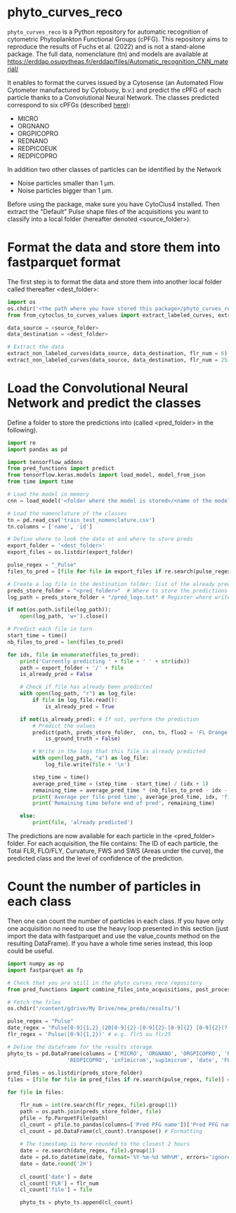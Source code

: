 # phyto_curves_reco

`phyto_curves_reco` is a Python repository for automatic recognition of cytometric Phytoplankton Functional Groups (cPFG).
This repository aims to reproduce the results of Fuchs et al. (2022) and is not a stand-alone package. 
The full data, nomenclature (tn) and models are available at https://erddap.osupytheas.fr/erddap/files/Automatic_recognition_CNN_material/

It enables to format the curves issued by a Cytosense (an Automated Flow Cytometer manufactured by Cytobuoy, b.v.) and predict the cPFG of each particle thanks to a Convolutional Neural Network.
The classes predicted correspond to six cPFGs (described [here](http://vocab.nerc.ac.uk/collection/F02/current/)):
- MICRO
- ORGNANO
- ORGPICOPRO
- REDNANO
- REDPICOEUK
- REDPICOPRO

In addition two other classes of particles can be identified by the Network
- Noise particles smaller than 1 μm.
- Noise particles bigger than 1 μm.

Before using the package, make sure you have CytoClus4 installed.
Then extract the "Default" Pulse shape files of the acquisitions you want to classify into a local folder (hereafter denoted <source_folder>).

# Format the data and store them into fastparquet format
The first step is to format the data and store them into another local folder called thereafter <dest_folder>:

```python
import os
os.chdir('<the path where you have stored this package>/phyto_curves_reco')
from from_cytoclus_to_curves_values import extract_labeled_curves, extract_non_labeled_curves

data_source = <source_folder>
data_destination = <dest_folder>

# Extract the data
extract_non_labeled_curves(data_source, data_destination, flr_num = 6) # FLR6 acquisitions
extract_non_labeled_curves(data_source, data_destination, flr_num = 25) # FLR25 acquisitions
```

# Load the Convolutional Neural Network and predict the classes

Define a folder to store the predictions into (called <pred_folder> in the following).

```python
import re
import pandas as pd

import tensorflow_addons
from pred_functions import predict
from tensorflow.keras.models import load_model, model_from_json
from time import time

# Load the model in memory
cnn = load_model('<folder where the model is stored>/<name of the model repository>')

# Load the nomenclature of the classes
tn = pd.read_csv('train_test_nomenclature.csv')
tn.columns = ['name', 'id']

# Define where to look the data at and where to store preds
export_folder = '<dest_folder>'
export_files = os.listdir(export_folder)

pulse_regex = "_Pulse"
files_to_pred = [file for file in export_files if re.search(pulse_regex, file)] # The files containing the data to predict

# Create a log file in the destination folder: list of the already predicted files
preds_store_folder = "<pred_folder>"  # Where to store the predictions
log_path = preds_store_folder + "/pred_logs.txt" # Register where write the already predicted files

if not(os.path.isfile(log_path)):
    open(log_path, 'w+').close()

# Predict each file in turn
start_time = time()
nb_files_to_pred = len(files_to_pred)

for idx, file in enumerate(files_to_pred):
    print('Currently predicting ' + file + ' ' + str(idx))
    path = export_folder + '/' + file
    is_already_pred = False

    # Check if file has already been predicted
    with open(log_path, "r") as log_file:
        if file in log_file.read():
            is_already_pred = True

    if not(is_already_pred): # If not, perform the prediction
        # Predict the values
        predict(path, preds_store_folder,  cnn, tn, fluo2 = 'FL Orange',\
            is_ground_truth = False)

        # Write in the logs that this file is already predicted
        with open(log_path, "a") as log_file:
            log_file.write(file + '\n')

        step_time = time()
        average_pred_time = (step_time - start_time) / (idx + 1)
        remaining_time = average_pred_time * (nb_files_to_pred - idx - 1)
        print('Average per file pred time', average_pred_time, idx, 'files already predicted')
        print('Remaining time before end of pred', remaining_time)

    else:
        print(file, 'already predicted')
```

The predictions are now available for each particle in the <pred_folder> folder.
For each acquisition, the file contains: The ID of each particle, the Total FLR, FLO/FLY, Curvature, FWS and SWS (Areas under the curve), the predicted class and the level of confidence of the prediction.

# Count the number of particles in each class

Then one can count the number of particles in each class. 
If you have only one acquisition no need to use the heavy loop presented in this section (just import the data with fastparquet and use the value_counts method on the resulting DataFrame).
If you have a whole time series instead, this loop could be useful.

```python 
import numpy as np
import fastparquet as fp

# Check that you are still in the phyto_curves_reco repository
from pred_functions import combine_files_into_acquisitions, post_processing

# Fetch the files 
os.chdir('/content/gdrive/My Drive/new_preds/results/')

pulse_regex = "Pulse" 
date_regex = "Pulse[0-9]{1,2}_(20[0-9]{2}-[0-9]{2}-[0-9]{2} [0-9]{2}(?:u|h)[0-9]{2})"
flr_regex = 'Pulse([0-9]{1,2})' # e.g. flr5 ou flr25 

# Define the dataframe for the results storage
phyto_ts = pd.DataFrame(columns = ['MICRO', 'ORGNANO', 'ORGPICOPRO', 'REDNANO', 'REDPICOEUK',\
                   'REDPICOPRO', 'inf1microm','sup1microm', 'date', 'FLR', 'file'])
                   
pred_files = os.listdir(preds_store_folder)
files = [file for file in pred_files if re.search(pulse_regex, file)] # The files containing the data to predict

for file in files:

    flr_num = int(re.search(flr_regex, file).group(1))
    path = os.path.join(preds_store_folder, file)
    pfile = fp.ParquetFile(path)
    cl_count = pfile.to_pandas(columns=['Pred PFG name'])['Pred PFG name'].value_counts()
    cl_count = pd.DataFrame(cl_count).transpose() # Formatting
         
    # The timestamp is here rounded to the closest 2 hours
    date = re.search(date_regex, file).group(1)  
    date = pd.to_datetime(date, format='%Y-%m-%d %Hh%M', errors='ignore')
    date = date.round('2H')
           
    cl_count['date'] = date 
    cl_count['FLR'] = flr_num 
    cl_count['file'] = file 

    phyto_ts = phyto_ts.append(cl_count)

```
